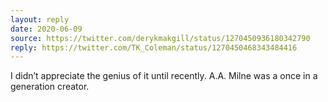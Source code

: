```yaml
---
layout: reply
date: 2020-06-09 
source: https://twitter.com/derykmakgill/status/1270450936180342790
reply: https://twitter.com/TK_Coleman/status/1270450468343484416
---
```


I didn’t appreciate the genius of it until recently. A.A. Milne was a once in a generation creator.
